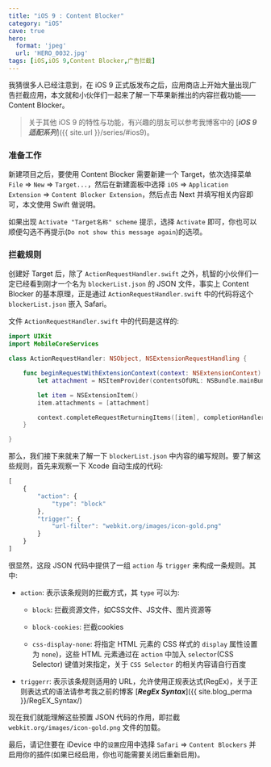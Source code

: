 ```yaml
---
title: "iOS 9 : Content Blocker"
category: "iOS"
cave: true
hero:
  format: 'jpeg'
  url: 'HERO_0032.jpg'
tags: [iOS,iOS 9,Content Blocker,广告拦截]
---
```

我猜很多人已经注意到，在 iOS 9 正式版发布之后，应用商店上开始大量出现广告拦截应用，本文就和小伙伴们一起来了解一下苹果新推出的内容拦截功能—— Content Blocker。

> 关于其他 iOS 9 的特性与功能，有兴趣的朋友可以参考我博客中的 [***iOS 9 适配系列***]({{ site.url }}/series/#ios9)。

### 准备工作

新建项目之后，要使用 Content Blocker 需要新建一个 Target，依次选择菜单 `File` => `New` => `Target...`，然后在新建面板中选择 `iOS`  => `Application Extension` => `Content Blocker Extension`，然后点击 Next 并填写相关内容即可，本文使用 Swift 做说明。

如果出现 `Activate "Target名称" scheme` 提示，选择 `Activate` 即可，你也可以顺便勾选不再提示(`Do not show this message again`)的选项。

### 拦截规则

创建好 Target 后，除了 `ActionRequestHandler.swift` 之外，机智的小伙伴们一定已经看到刚才一个名为 `blockerList.json` 的 JSON 文件，事实上 Content Blocker 的基本原理，正是通过 `ActionRequestHandler.swift` 中的代码将这个 `blockerList.json` 嵌入 Safari。

文件 `ActionRequestHandler.swift` 中的代码是这样的:

```swift
import UIKit
import MobileCoreServices

class ActionRequestHandler: NSObject, NSExtensionRequestHandling {

    func beginRequestWithExtensionContext(context: NSExtensionContext) {
        let attachment = NSItemProvider(contentsOfURL: NSBundle.mainBundle().URLForResource("blockerList", withExtension: "json"))!

        let item = NSExtensionItem()
        item.attachments = [attachment]

        context.completeRequestReturningItems([item], completionHandler: nil);
    }

}
```


那么，我们接下来就来了解一下 `blockerList.json` 中内容的编写规则。要了解这些规则，首先来观察一下 Xcode 自动生成的代码:

```js
[
    {
        "action": {
            "type": "block"
        },
        "trigger": {
            "url-filter": "webkit.org/images/icon-gold.png"
        }
    }
]
```


很显然，这段 JSON 代码中提供了一组 `action` 与 `trigger` 来构成一条规则。其中:

* `action`: 表示该条规则的拦截方式，其 `type` 可以为:
	* `block`: 拦截资源文件，如CSS文件、JS文件、图片资源等

	* `block-cookies`: 拦截cookies

	* `css-display-none`: 将指定 HTML 元素的 CSS 样式的 `display` 属性设置为 `none`)，这些 HTML 元素通过在 `action` 中加入 `selector`(CSS Selector) 键值对来指定，关于 `CSS Selector` 的相关内容请自行百度

* `triggerr`: 表示该条规则适用的 URL，允许使用正规表达式(RegEx)，关于正则表达式的语法请参考我之前的博客 [***RegEx Syntax***]({{ site.blog_perma }}/RegEX_Syntax/)

现在我们就能理解这些预置 JSON 代码的作用，即拦截 `webkit.org/images/icon-gold.png` 文件的加载。

最后，请记住要在 iDevice 中的`设置`应用中选择 `Safari` => `Content Blockers` 并启用你的插件(如果已经启用，你也可能需要关闭后重新启用)。

